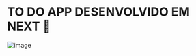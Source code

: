 # TO DO APP DESENVOLVIDO EM NEXT 🔨

![image](https://github.com/user-attachments/assets/f61f2eab-9cb1-479a-8007-5bb8b3e51a15)

